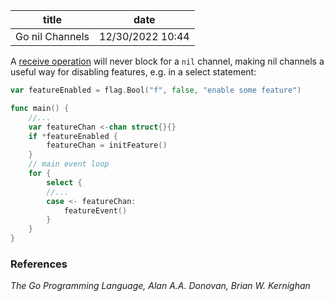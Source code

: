 | title | date |
|---|---|
| Go nil Channels | 12/30/2022 10:44 |

A [receive operation](1671647418.md) will never block for a `nil` channel, making
nil channels a useful way for disabling features, e.g. in a select statement:

```go
var featureEnabled = flag.Bool("f", false, "enable some feature")

func main() {
    //...
    var featureChan <-chan struct{}{}
    if *featureEnabled {
        featureChan = initFeature()
    }
    // main event loop
    for {
        select {
        //...
        case <- featureChan:
            featureEvent()
        }
    }
}
```

### References
_The Go Programming Language, Alan A.A. Donovan, Brian W. Kernighan_
